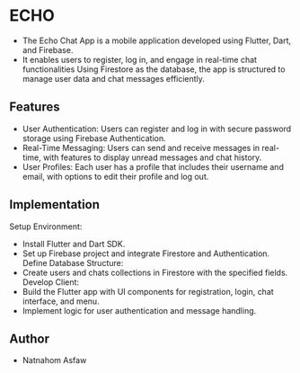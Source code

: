 # ECHO
- The Echo Chat App is a mobile application developed using Flutter, Dart, and Firebase.
- It enables users to register, log in, and engage in real-time chat functionalities
Using Firestore as the database, the app is structured to manage user data and chat messages efficiently.

## Features
- User Authentication: Users can register and log in with secure password storage using Firebase Authentication.
- Real-Time Messaging: Users can send and receive messages in real-time, with features to display unread messages and chat history.
- User Profiles: Each user has a profile that includes their username and email, with options to edit their profile and log out.

## Implementation
Setup Environment:
- Install Flutter and Dart SDK.
- Set up Firebase project and integrate Firestore and Authentication.
Define Database Structure:
- Create users and chats collections in Firestore with the specified fields.
Develop Client:
- Build the Flutter app with UI components for registration, login, chat interface, and menu.
- Implement logic for user authentication and message handling.

## Author
- Natnahom Asfaw